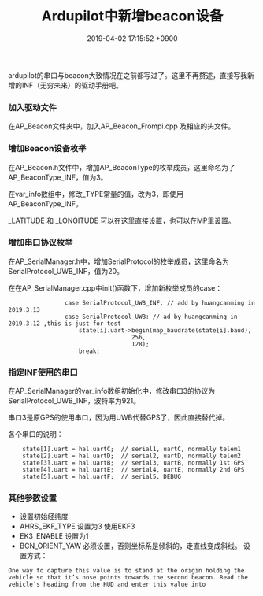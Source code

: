 ﻿---
layout: post
title: Ardupilot中新增beacon设备
date: 2019-04-02 17:15:52 +0900
categories: 技术
issue_id: 53
---

ardupilot的串口与beacon大致情况在之前都写过了。这里不再赘述，直接写我新增的INF（无穷未来）的驱动手册吧。

### 加入驱动文件
在AP_Beacon文件夹中，加入AP_Beacon_Frompi.cpp 及相应的头文件。

### 增加Beacon设备枚举
在AP_Beacon.h文件中，增加AP_BeaconType的枚举成员，这里命名为了AP_BeaconType_INF，值为3。

在var_info数组中，修改_TYPE常量的值，改为3，即使用AP_BeaconType_INF。

_LATITUDE 和 _LONGITUDE 可以在这里直接设置，也可以在MP里设置。


### 增加串口协议枚举
在AP_SerialManager.h中，增加SerialProtocol的枚举成员，这里命名为SerialProtocol_UWB_INF，值为20。

在在AP_SerialManager.cpp中init()函数下，增加新枚举成员的case：
```
				case SerialProtocol_UWB_INF: // add by huangcanming in 2019.3.13
				case SerialProtocol_UWB: // ad by huangcanming in 2019.3.12 ,this is just for test
					state[i].uart->begin(map_baudrate(state[i].baud),
                	               256,
                	               128);
					break;
```
					
### 指定INF使用的串口
在AP_SerialManager的var_info数组初始化中，修改串口3的协议为SerialProtocol_UWB_INF，波特率为921。

串口3是原GPS的使用串口，因为用UWB代替GPS了，因此直接替代掉。

各个串口的说明：
```
    state[1].uart = hal.uartC;  // serial1, uartC, normally telem1
    state[2].uart = hal.uartD;  // serial2, uartD, normally telem2
    state[3].uart = hal.uartB;  // serial3, uartB, normally 1st GPS
    state[4].uart = hal.uartE;  // serial4, uartE, normally 2nd GPS
    state[5].uart = hal.uartF;  // serial5, DEBUG
```
    
### 其他参数设置
- 设置初始经纬度
- AHRS_EKF_TYPE 设置为3 使用EKF3
- EK3_ENABLE 设置为1
- BCN_ORIENT_YAW 必须设置，否则坐标系是倾斜的，走直线变成斜线。
设置方式：
```
One way to capture this value is to stand at the origin holding the vehicle so that it’s nose points towards the second beacon. Read the vehicle’s heading from the HUD and enter this value into
```


					




